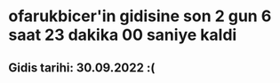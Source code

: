 # ofarukbicer'in gidisine son 2 gun 6 saat 23 dakika 00 saniye kaldi

## Gidis tarihi: 30.09.2022 :(